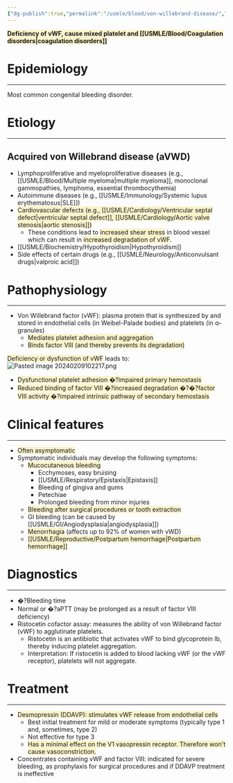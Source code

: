 ```yaml
---
{"dg-publish":true,"permalink":"/usmle/blood/von-willebrand-disease/","title":"Von Willebrand disease"}
---
```



<span style="background:rgba(240, 200, 0, 0.2)">**Deficiency of vWF, cause mixed platelet and [[USMLE/Blood/Coagulation disorders\|coagulation disorders]]**</span>
# Epidemiology
---
Most common congenital bleeding disorder.
# Etiology
---
## Acquired von Willebrand disease (aVWD)
- Lymphoproliferative and myeloproliferative diseases (e.g., [[USMLE/Blood/Multiple myeloma\|multiple myeloma]], monoclonal gammopathies, lymphoma, essential thrombocythemia)
- Autoimmune diseases (e.g., [[USMLE/Immunology/Systemic lupus erythematosus\|SLE]])
- <span style="background:rgba(240, 200, 0, 0.2)">Cardiovascular defects (e.g., [[USMLE/Cardiology/Ventricular septal defect\|ventricular septal defect]], [[USMLE/Cardiology/Aortic valve stenosis\|aortic stenosis]]) </span>
	- These conditions lead to <span style="background:rgba(240, 200, 0, 0.2)">increased shear stress</span> in blood vessel which can result in <span style="background:rgba(240, 200, 0, 0.2)">increased degradation of vWF</span>.
- [[USMLE/Biochemistry/Hypothyroidism\|Hypothyroidism]]
- Side effects of certain drugs (e.g., [[USMLE/Neurology/Anticonvulsant drugs\|valproic acid]])
# Pathophysiology
---
- Von Willebrand factor (vWF): plasma protein that is synthesized by and stored in endothelial cells (in Weibel-Palade bodies) and platelets (in α-granules)
	- <span style="background:rgba(240, 200, 0, 0.2)">Mediates platelet adhesion and aggregation</span>
	- <span style="background:rgba(240, 200, 0, 0.2)">Binds factor VIII (and thereby prevents its degradation)</span>

<span style="background:rgba(240, 200, 0, 0.2)">Deficiency or dysfunction of vWF</span> leads to:![Pasted image 20240209102217.png](/img/user/appendix/Pasted%20image%2020240209102217.png)
- <span style="background:rgba(240, 200, 0, 0.2)">Dysfunctional platelet adhesion �?impaired primary hemostasis</span>
- <span style="background:rgba(240, 200, 0, 0.2)">Reduced binding of factor VIII �?increased degradation �?�?factor VIII activity �?impaired intrinsic pathway of secondary hemostasis</span>
# Clinical features
---
- <span style="background:rgba(240, 200, 0, 0.2)">Often asymptomatic</span>
- Symptomatic individuals may develop the following symptoms:
	- <span style="background:rgba(240, 200, 0, 0.2)">Mucocutaneous bleeding</span>
		- Ecchymoses, easy bruising
		- [[USMLE/Respiratory/Epistaxis\|Epistaxis]]
		- Bleeding of gingiva and gums
		- Petechiae
		- Prolonged bleeding from minor injuries
	- <span style="background:rgba(240, 200, 0, 0.2)">Bleeding after surgical procedures or tooth extraction </span>
	- GI bleeding (can be caused by [[USMLE/GI/Angiodysplasia\|angiodysplasia]])
	- <span style="background:rgba(240, 200, 0, 0.2)">Menorrhagia</span> (affects up to 92% of women with vWD) 
	- <span style="background:rgba(240, 200, 0, 0.2)">[[USMLE/Reproductive/Postpartum hemorrhage\|Postpartum hemorrhage]] </span>
# Diagnostics
---
- �?Bleeding time
- Normal or �?aPTT (may be prolonged as a result of factor VIII deficiency)
- Ristocetin cofactor assay: measures the ability of von Willebrand factor (vWF) to agglutinate platelets.
	- Ristocetin is an antibiotic that activates vWF to bind glycoprotein Ib, thereby inducing platelet aggregation.
	- Interpretation: If ristocetin is added to blood lacking vWF (or the vWF receptor), platelets will not aggregate.
# Treatment
---
- <span style="background:rgba(240, 200, 0, 0.2)">Desmopressin (DDAVP): stimulates vWF release from endothelial cells</span>
	- Best initial treatment for mild or moderate symptoms (typically type 1 and, sometimes, type 2)
	- Not effective for type 3 
	- <span style="background:rgba(240, 200, 0, 0.2)">Has a minimal effect on the V1 vasopressin receptor. Therefore won't cause vasoconstriction.</span>
- Concentrates containing vWF and factor VIII: indicated for severe bleeding, as prophylaxis for surgical procedures and if DDAVP treatment is ineffective

